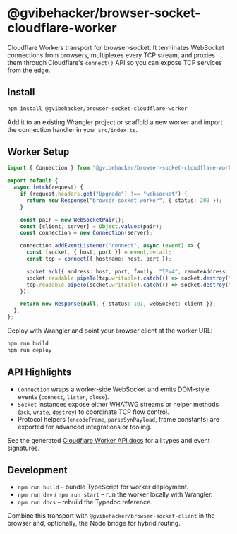 # @gvibehacker/browser-socket-cloudflare-worker

Cloudflare Workers transport for browser-socket. It terminates WebSocket connections from browsers, multiplexes every TCP stream, and proxies them through Cloudflare's `connect()` API so you can expose TCP services from the edge.

## Install

```bash
npm install @gvibehacker/browser-socket-cloudflare-worker
```

Add it to an existing Wrangler project or scaffold a new worker and import the connection handler in your `src/index.ts`.

## Worker Setup

```ts
import { Connection } from "@gvibehacker/browser-socket-cloudflare-worker";

export default {
  async fetch(request) {
    if (request.headers.get("Upgrade") !== "websocket") {
      return new Response("browser-socket worker", { status: 200 });
    }

    const pair = new WebSocketPair();
    const [client, server] = Object.values(pair);
    const connection = new Connection(server);

    connection.addEventListener("connect", async (event) => {
      const [socket, { host, port }] = event.detail;
      const tcp = connect({ hostname: host, port });

      socket.ack({ address: host, port, family: "IPv4", remoteAddress: "0.0.0.0", remotePort: 0 });
      socket.readable.pipeTo(tcp.writable).catch(() => socket.destroy("tcp write error"));
      tcp.readable.pipeTo(socket.writable).catch(() => socket.destroy("tcp read error"));
    });

    return new Response(null, { status: 101, webSocket: client });
  },
};
```

Deploy with Wrangler and point your browser client at the worker URL:

```bash
npm run build
npm run deploy
```

## API Highlights

- `Connection` wraps a worker-side WebSocket and emits DOM-style events (`connect`, `listen`, `close`).
- `Socket` instances expose either WHATWG streams or helper methods (`ack`, `write`, `destroy`) to coordinate TCP flow control.
- Protocol helpers (`encodeFrame`, `parseSynPayload`, frame constants) are exported for advanced integrations or tooling.

See the generated [Cloudflare Worker API docs](./docs/index.html) for all types and event signatures.

## Development

- `npm run build` – bundle TypeScript for worker deployment.
- `npm run dev` / `npm run start` – run the worker locally with Wrangler.
- `npm run docs` – rebuild the Typedoc reference.

Combine this transport with `@gvibehacker/browser-socket-client` in the browser and, optionally, the Node bridge for hybrid routing.
